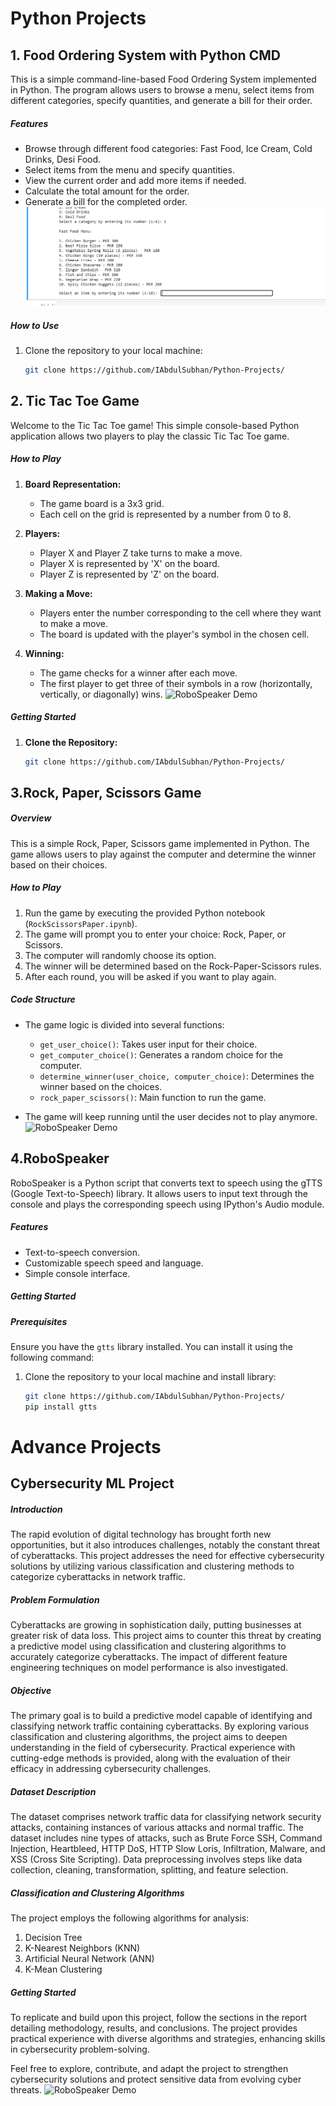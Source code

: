 # Python Projects

## 1. Food Ordering System with Python CMD

This is a simple command-line-based Food Ordering System implemented in Python. The program allows users to browse a menu, select items from different categories, specify quantities, and generate a bill for their order.

##### Features

- Browse through different food categories: Fast Food, Ice Cream, Cold Drinks, Desi Food.
- Select items from the menu and specify quantities.
- View the current order and add more items if needed.
- Calculate the total amount for the order.
- Generate a bill for the completed order.
   ![RoboSpeaker Demo](https://github.com/IAbdulSubhan/extras/blob/main/foodordering.gif)

##### How to Use

1. Clone the repository to your local machine:

   ```bash
   git clone https://github.com/IAbdulSubhan/Python-Projects/

## 2. Tic Tac Toe Game

Welcome to the Tic Tac Toe game! This simple console-based Python application allows two players to play the classic Tic Tac Toe game.

##### How to Play

1. **Board Representation:**
   - The game board is a 3x3 grid.
   - Each cell on the grid is represented by a number from 0 to 8.

2. **Players:**
   - Player X and Player Z take turns to make a move.
   - Player X is represented by 'X' on the board.
   - Player Z is represented by 'Z' on the board.

3. **Making a Move:**
   - Players enter the number corresponding to the cell where they want to make a move.
   - The board is updated with the player's symbol in the chosen cell.

4. **Winning:**
   - The game checks for a winner after each move.
   - The first player to get three of their symbols in a row (horizontally, vertically, or diagonally) wins.
      ![RoboSpeaker Demo](https://github.com/IAbdulSubhan/extras/blob/main/tictactoe.gif)

##### Getting Started

1. **Clone the Repository:**
   ```bash
   git clone https://github.com/IAbdulSubhan/Python-Projects/

## 3.Rock, Paper, Scissors Game

##### Overview

This is a simple Rock, Paper, Scissors game implemented in Python. The game allows users to play against the computer and determine the winner based on their choices.

##### How to Play

1. Run the game by executing the provided Python notebook (`RockScissorsPaper.ipynb`).
2. The game will prompt you to enter your choice: Rock, Paper, or Scissors.
3. The computer will randomly choose its option.
4. The winner will be determined based on the Rock-Paper-Scissors rules.
5. After each round, you will be asked if you want to play again.

##### Code Structure

- The game logic is divided into several functions:
  - `get_user_choice()`: Takes user input for their choice.
  - `get_computer_choice()`: Generates a random choice for the computer.
  - `determine_winner(user_choice, computer_choice)`: Determines the winner based on the choices.
  - `rock_paper_scissors()`: Main function to run the game.

- The game will keep running until the user decides not to play anymore.
  ![RoboSpeaker Demo](https://github.com/IAbdulSubhan/extras/blob/main/rs-paper.gif)


## 4.RoboSpeaker

RoboSpeaker is a Python script that converts text to speech using the gTTS (Google Text-to-Speech) library. It allows users to input text through the console and plays the corresponding speech using IPython's Audio module.

##### Features

- Text-to-speech conversion.
- Customizable speech speed and language.
- Simple console interface.

##### Getting Started

##### Prerequisites

Ensure you have the `gtts` library installed. You can install it using the following command:

1. Clone the repository to your local machine and install library:

   ```bash
   git clone https://github.com/IAbdulSubhan/Python-Projects/
   pip install gtts

# Advance Projects

## Cybersecurity ML Project 

##### Introduction

The rapid evolution of digital technology has brought forth new opportunities, but it also introduces challenges, notably the constant threat of cyberattacks. This project addresses the need for effective cybersecurity solutions by utilizing various classification and clustering methods to categorize cyberattacks in network traffic.

##### Problem Formulation

Cyberattacks are growing in sophistication daily, putting businesses at greater risk of data loss. This project aims to counter this threat by creating a predictive model using classification and clustering algorithms to accurately categorize cyberattacks. The impact of different feature engineering techniques on model performance is also investigated.

##### Objective

The primary goal is to build a predictive model capable of identifying and classifying network traffic containing cyberattacks. By exploring various classification and clustering algorithms, the project aims to deepen understanding in the field of cybersecurity. Practical experience with cutting-edge methods is provided, along with the evaluation of their efficacy in addressing cybersecurity challenges.

##### Dataset Description

The dataset comprises network traffic data for classifying network security attacks, containing instances of various attacks and normal traffic. The dataset includes nine types of attacks, such as Brute Force SSH, Command Injection, Heartbleed, HTTP DoS, HTTP Slow Loris, Infiltration, Malware, and XSS (Cross Site Scripting). Data preprocessing involves steps like data collection, cleaning, transformation, splitting, and feature selection.

##### Classification and Clustering Algorithms

The project employs the following algorithms for analysis:

1. Decision Tree
2. K-Nearest Neighbors (KNN)
3. Artificial Neural Network (ANN)
4. K-Mean Clustering

##### Getting Started

To replicate and build upon this project, follow the sections in the report detailing methodology, results, and conclusions. The project provides practical experience with diverse algorithms and strategies, enhancing skills in cybersecurity problem-solving.

Feel free to explore, contribute, and adapt the project to strengthen cybersecurity solutions and protect sensitive data from evolving cyber threats.
![RoboSpeaker Demo](https://github.com/IAbdulSubhan/extras/blob/main/cyberattaack.gif)






